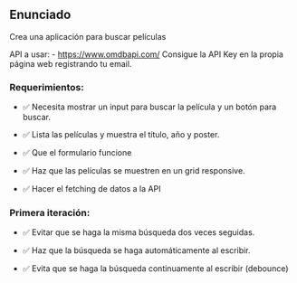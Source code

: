 ## Enunciado

Crea una aplicación para buscar películas

API a usar: - https://www.omdbapi.com/
Consigue la API Key en la propia página web registrando tu email.

### Requerimientos:

- ✅ Necesita mostrar un input para buscar la película y un botón para buscar.

- ✅ Lista las películas y muestra el título, año y poster.

- ✅ Que el formulario funcione

- ✅ Haz que las películas se muestren en un grid responsive.

- ✅ Hacer el fetching de datos a la API

### Primera iteración:

- ✅ Evitar que se haga la misma búsqueda dos veces seguidas.

- ✅ Haz que la búsqueda se haga automáticamente al escribir.

- ✅ Evita que se haga la búsqueda continuamente al escribir (debounce)
